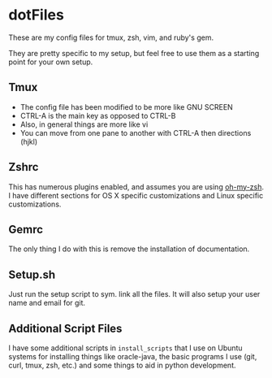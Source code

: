 # dotFiles #

These are my config files for tmux, zsh, vim, and ruby's gem.

They are pretty specific to my setup, but feel free to use them as a starting point for your own setup.

## Tmux 
- The config file has been modified to be more like GNU SCREEN
- CTRL-A is the main key as opposed to CTRL-B
- Also, in general things are more like vi
 - You can move from one pane to another with CTRL-A then directions (hjkl)

## Zshrc 
This has numerous plugins enabled, and assumes you are using [oh-my-zsh](https://github.com/robbyrussell/oh-my-zsh).
I have different sections for OS X specific customizations and Linux specific customizations.

## Gemrc 
The only thing I do with this is remove the installation of documentation.

## Setup.sh 
Just run the setup script to sym. link all the files.  It will also setup your user name and email for git.

## Additional Script Files 
I have some additional scripts in `install_scripts` that I use on Ubuntu systems for installing things like oracle-java,
the basic programs I use (git, curl, tmux, zsh, etc.) and some things to aid in python development.
